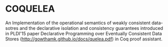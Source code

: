 # COQUELEA
An Implementation of the operational semantics of weakly consistent data-sotres and the declarative isolation and consistency guarantees introduced in PLDI'15 paper Declarative Programming over Eventually Consistent Data
Stores (http://gowthamk.github.io/docs/quelea.pdf) in Coq proof assistant.
